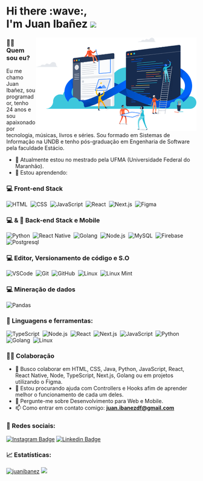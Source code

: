 <h1 align="left">Hi there :wave:,</br> I'm Juan Ibañez <img src="https://raw.githubusercontent.com/jakeliny/jakeliny/master/images/cat-gif.gif" width="50"></h1> 

<img align="right" src="https://github.com/GabrielBorges105/GabrielBorges105/blob/main/image.png" width="425"/>

### 👨‍💻 &nbsp; Quem sou eu?
Eu me chamo Juan Ibañez, sou programador, tenho 24 anos e sou apaixonado por tecnologia, músicas, livros e séries. Sou formado em Sistemas de Informação na UNDB e tenho pós-graduação em Engenharia de Software pela faculdade Estácio.

- 🔭 Atualmente estou no mestrado pela UFMA (Universidade Federal do Maranhão).
- 🌱 Estou aprendendo:

### :computer: Front-end Stack
![HTML](https://img.shields.io/badge/HTML-e34c26?style=for-the-badge&logo=html5&logoColor=white)&nbsp;
![CSS](https://img.shields.io/badge/CSS-264de4?style=for-the-badge&logo=css3&logoColor=white)&nbsp;
![JavaScript](https://img.shields.io/badge/JavaScript-f0db4f?style=for-the-badge&logo=javascript&logoColor=black)&nbsp;
![React](https://img.shields.io/badge/React-61dafb?style=for-the-badge&logo=react&logoColor=black)&nbsp;
![Next.js](https://img.shields.io/badge/Next.js-000000?style=for-the-badge&logo=nextdotjs&logoColor=white)&nbsp;
![Figma](https://img.shields.io/badge/Figma-f24e1e?style=for-the-badge&logo=figma&logoColor=white)&nbsp;

### :computer: &amp; :iphone: Back-end Stack e Mobile
![Python](https://img.shields.io/badge/Python-3776ab?style=for-the-badge&logo=python&logoColor=white)&nbsp;
![React Native](https://img.shields.io/badge/React_Native-20232A?style=for-the-badge&logo=react&logoColor=61DAFB)&nbsp;
![Golang](https://img.shields.io/badge/Go-00ADD8?style=for-the-badge&logo=go&logoColor=white)&nbsp;
![Node.js](https://img.shields.io/badge/Node.js-339933?style=for-the-badge&logo=nodedotjs&logoColor=white)&nbsp;
![MySQL](https://img.shields.io/badge/MySQL-005C84?style=for-the-badge&logo=mysql&logoColor=white)&nbsp;
![Firebase](https://img.shields.io/badge/Firebase-ffca28?style=for-the-badge&logo=firebase&logoColor=black)&nbsp;
![Postgresql](https://img.shields.io/badge/PostgreSQL-316192?style=for-the-badge&logo=postgresql&logoColor=white)&nbsp;

### :computer: Editor, Versionamento de código e S.O
![VSCode](https://img.shields.io/badge/Visual_Studio_Code-0078d4?style=for-the-badge&logo=visual-studio-code&logoColor=white)&nbsp;
![Git](https://img.shields.io/badge/Git-f34f29?style=for-the-badge&logo=git&logoColor=white)&nbsp;
![GitHub](https://img.shields.io/badge/GitHub-181717?style=for-the-badge&logo=github&logoColor=white)&nbsp;
![Linux](https://img.shields.io/badge/Linux-FCC624?style=for-the-badge&logo=linux&logoColor=black)&nbsp;
![Linux Mint](https://img.shields.io/badge/Linux_Mint-87cf3e?style=for-the-badge&logo=linux-mint&logoColor=white)&nbsp;

### :computer: Mineração de dados
![Pandas](https://img.shields.io/badge/Pandas-150458?style=for-the-badge&logo=pandas&logoColor=white)&nbsp;

### :rocket: Linguagens e ferramentas:
![TypeScript](https://img.shields.io/badge/TypeScript-007ACC?style=for-the-badge&logo=typescript&logoColor=white)&nbsp;
![Node.js](https://img.shields.io/badge/Node.js-339933?style=for-the-badge&logo=nodedotjs&logoColor=white)&nbsp;
![React](https://img.shields.io/badge/React-61DAFB?style=for-the-badge&logo=react&logoColor=black)&nbsp;
![Next.js](https://img.shields.io/badge/Next.js-000000?style=for-the-badge&logo=nextdotjs&logoColor=white)&nbsp;
![JavaScript](https://img.shields.io/badge/JavaScript-f0db4f?style=for-the-badge&logo=javascript&logoColor=black)&nbsp;
![Python](https://img.shields.io/badge/Python-3776AB?style=for-the-badge&logo=python&logoColor=white)&nbsp;
![Golang](https://img.shields.io/badge/Go-00ADD8?style=for-the-badge&logo=go&logoColor=white)&nbsp;
![Linux](https://img.shields.io/badge/Linux-FCC624?style=for-the-badge&logo=linux&logoColor=black)&nbsp;

### 👨‍💻 Colaboração
- 👯 Busco colaborar em HTML, CSS, Java, Python, JavaScript, React, React Native, Node, TypeScript, Next.js, Golang ou em projetos utilizando o Figma. 
- 🤔 Estou procurando ajuda com Controllers e Hooks afim de aprender melhor o funcionamento de cada um deles.
- 💬 Pergunte-me sobre Desenvolvimento para Web e Mobile.
- 📫 Como entrar em contato comigo: **juan.ibanezdf@gmail.com**

### :briefcase: Redes sociais:

<div align="left">

[![Instagram Badge](https://img.shields.io/badge/-juan_ibanezf-E4405F?style=for-the-badge&logo=instagram&logoColor=white)](https://www.instagram.com/juan_ibanezf/)
[![Linkedin Badge](https://img.shields.io/badge/LinkedIn-Juan%20Ibanez-0A66C2?style=for-the-badge&logo=linkedin&logoColor=white)](https://www.linkedin.com/in/juan-ibanez-df/)

</div>

### :chart_with_upwards_trend: Estatísticas:
<p align="left">
<a href="https://github.com/Ibanez-Juan"><img src="https://github-readme-stats.vercel.app/api?username=Juan-Ibanezdf&show_icons=true&include_all_commits=true&count_private=true" alt="juanibanez"/></a>
<a href="https://github.com/Ibanez-Juan"><img src="https://github-readme-stats.vercel.app/api/top-langs/?username=Juan-Ibanezdf&layout=compact" /></a> 
</p>
